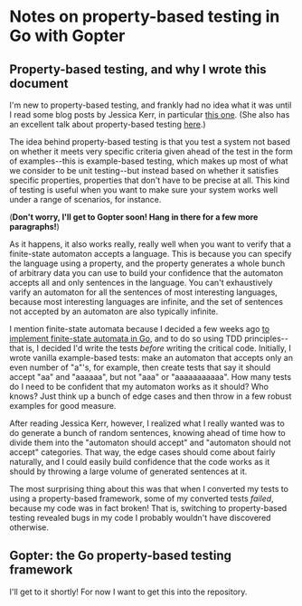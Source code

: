 # Notes on property-based testing in Go with Gopter

## Property-based testing, and why I wrote this document

I'm new to property-based testing, and frankly had no idea what it was until I
read some blog posts by Jessica Kerr, in particular [this
one](https://blog.jessitron.com/2014/09/04/tdd-is-dead-long-live-tdd/). (She
also has an excellent talk about property-based testing
[here](https://www.youtube.com/watch?v=shngiiBfD80).)

The idea behind property-based testing is that you test a system not based on
whether it meets very specific criteria given ahead of the test in the form of
examples--this is example-based testing, which makes up most of what we consider
to be unit testing--but instead based on whether it satisfies specific
properties, properties that don't have to be precise at all. This kind of
testing is useful when you want to make sure your system works well under a
range of scenarios, for instance.

(**Don't worry, I'll get to Gopter soon! Hang in there for a few more
paragraphs!**)

As it happens, it also works really, really well when you want to verify that a
finite-state automaton accepts a language. This is because you can specify the
language using a property, and the property generates a whole bunch of arbitrary
data you can use to build your confidence that the automaton accepts all and
only sentences in the language. You can't exhaustively varify an automaton for
all the sentences of most interesting languages, because most interesting
languages are infinite, and the set of sentences not accepted by an automaton
are also typically infinite.

I mention finite-state automata because I decided a few weeks ago [to implement
finite-state automata in Go](https://github.com/adamvinueza/fsa), and to do so
using TDD principles--that is, I decided I'd write the tests _before_ writing
the critical code. Initially, I wrote vanilla example-based tests: make an
automaton that accepts only an even number of "a"'s, for example, then create
tests that say it should accept "aa" and "aaaaaa", but not "aaa" or
"aaaaaaaaaaa". How many tests do I need to be confident that my automaton works
as it should? Who knows? Just think up a bunch of edge cases and then throw in a
few robust examples for good measure.

After reading Jessica Kerr, however, I realized what I really wanted was to do
generate a bunch of random sentences, knowing ahead of time how to divide them
into the "automaton should accept" and "automaton should not accept" categories.
That way, the edge cases should come about fairly naturally, and I could easily
build confidence that the code works as it should by throwing a large volume of
generated sentences at it.

The most surprising thing about this was that when I converted my tests to using
a property-based framework, some of my converted tests _failed_, because my code
was in fact broken! That is, switching to property-based testing revealed bugs
in my code I probably wouldn't have discovered otherwise.

## Gopter: the Go property-based testing framework

I'll get to it shortly! For now I want to get this into the repository.

